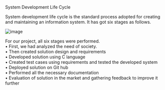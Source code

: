 System Development Life Cycle

System development life cycle is the standard process adopted for creating and maintaining an information system. It has got six stages as follows.

![image](https://user-images.githubusercontent.com/67824009/161272292-b9f5c44a-88d0-4281-8911-7d9bf0bc35b2.png)

For our project, all six stages were performed.\
•	First, we had analyzed the need of society.\
•	Then created solution design and requirements\
•	Developed solution using C language\
•	Created test cases using requirements and tested the developed system\
•	Deployed solution on Git hub\
•	Performed all the necessary documentation\
•	Evaluation of solution in the market and gathering feedback to improve it further

